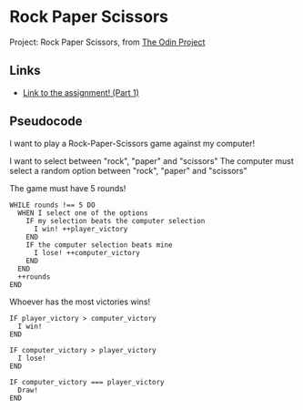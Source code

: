# Rock Paper Scissors
Project: Rock Paper Scissors, from [The Odin Project](https://www.theodinproject.com/about)

## Links

- [Link to the assignment! (Part 1)](https://www.theodinproject.com/lessons/foundations-rock-paper-scissors)

## Pseudocode
I want to play a Rock-Paper-Scissors game against my computer!

I want to select between "rock", "paper" and "scissors"
The computer must select a random option between "rock", "paper" and "scissors"

The game must have 5 rounds!

```
WHILE rounds !== 5 DO
  WHEN I select one of the options
    IF my selection beats the computer selection
      I win! ++player_victory
    END
    IF the computer selection beats mine
      I lose! ++computer_victory
    END
  END
  ++rounds
END
```

Whoever has the most victories wins!

```
IF player_victory > computer_victory
  I win!
END
```
```
IF computer_victory > player_victory
  I lose!
END
```
```
IF computer_victory === player_victory
  Draw!
END
```